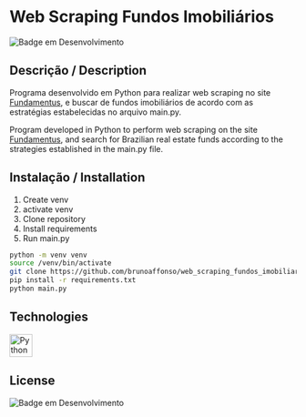 # Web Scraping Fundos Imobiliários
![Badge em Desenvolvimento](https://img.shields.io/badge/Status-Finished-green)

## Descrição / Description
Programa desenvolvido em Python para realizar web scraping no site [Fundamentus](https://fundamentus.com.br/index.php), e buscar de fundos imobiliários de acordo com as estratégias estabelecidas no arquivo main.py.

Program developed in Python to perform web scraping on the site [Fundamentus](https://fundamentus.com.br/index.php), and search for Brazilian real estate funds according to the strategies established in the main.py file.


## Instalação / Installation

1. Create venv
2. activate venv
3. Clone repository
4. Install requirements
5. Run main.py

```bash
python -m venv venv
source /venv/bin/activate
git clone https://github.com/brunoaffonso/web_scraping_fundos_imobiliarios
pip install -r requirements.txt
python main.py
```

## Technologies
<div>
<a href="https://www.python.org/" target="_blank"> <img src="https://cdn.worldvectorlogo.com/logos/python-5.svg" alt="Python" width="40" height="40"/></a>
</div>

## License
![Badge em Desenvolvimento](https://img.shields.io/badge/Licence-MIT-green)